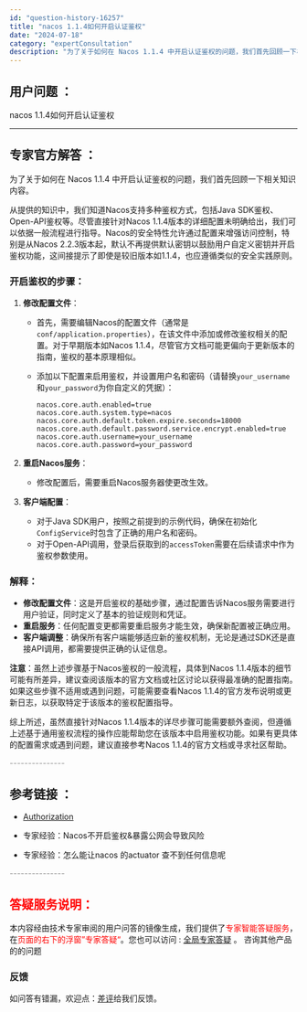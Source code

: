 ```yaml
---
id: "question-history-16257"
title: "nacos 1.1.4如何开启认证鉴权"
date: "2024-07-18"
category: "expertConsultation"
description: "为了关于如何在 Nacos 1.1.4 中开启认证鉴权的问题，我们首先回顾一下相关知识内容。从提供的知识中，我们知道Nacos支持多种鉴权方式，包括Java SDK鉴权、Open-API鉴权等。尽管直接针对Nacos 1.1.4版本的详细配置未明确给出，我们可以依据一般流程进行指导。Nacos的安全"
---
```


## 用户问题 ： 
 nacos 1.1.4如何开启认证鉴权  

---------------
## 专家官方解答 ：

为了关于如何在 Nacos 1.1.4 中开启认证鉴权的问题，我们首先回顾一下相关知识内容。

从提供的知识中，我们知道Nacos支持多种鉴权方式，包括Java SDK鉴权、Open-API鉴权等。尽管直接针对Nacos 1.1.4版本的详细配置未明确给出，我们可以依据一般流程进行指导。Nacos的安全特性允许通过配置来增强访问控制，特别是从Nacos 2.2.3版本起，默认不再提供默认密钥以鼓励用户自定义密钥并开启鉴权功能，这间接提示了即使是较旧版本如1.1.4，也应遵循类似的安全实践原则。

### 开启鉴权的步骤：

1. **修改配置文件**：
   - 首先，需要编辑Nacos的配置文件（通常是`conf/application.properties`），在该文件中添加或修改鉴权相关的配置。对于早期版本如Nacos 1.1.4，尽管官方文档可能更偏向于更新版本的指南，鉴权的基本原理相似。
   
   - 添加以下配置来启用鉴权，并设置用户名和密码（请替换`your_username`和`your_password`为你自定义的凭据）：
     ```
     nacos.core.auth.enabled=true
     nacos.core.auth.system.type=nacos
     nacos.core.auth.default.token.expire.seconds=18000
     nacos.core.auth.default.password.service.encrypt.enabled=true
     nacos.core.auth.username=your_username
     nacos.core.auth.password=your_password
     ```

2. **重启Nacos服务**：
   - 修改配置后，需要重启Nacos服务器使更改生效。

3. **客户端配置**：
   - 对于Java SDK用户，按照之前提到的示例代码，确保在初始化`ConfigService`时包含了正确的用户名和密码。
   - 对于Open-API调用，登录后获取到的`accessToken`需要在后续请求中作为鉴权参数使用。

### 解释：

- **修改配置文件**：这是开启鉴权的基础步骤，通过配置告诉Nacos服务需要进行用户验证，同时定义了基本的验证规则和凭证。
- **重启服务**：任何配置变更都需要重启服务才能生效，确保新配置被正确应用。
- **客户端调整**：确保所有客户端能够适应新的鉴权机制，无论是通过SDK还是直接API调用，都需要提供正确的认证信息。

**注意**：虽然上述步骤基于Nacos鉴权的一般流程，具体到Nacos 1.1.4版本的细节可能有所差异，建议查阅该版本的官方文档或社区讨论以获得最准确的配置指南。如果这些步骤不适用或遇到问题，可能需要查看Nacos 1.1.4的官方发布说明或更新日志，以获取特定于该版本的鉴权配置指导。

综上所述，虽然直接针对Nacos 1.1.4版本的详尽步骤可能需要额外查阅，但遵循上述基于通用鉴权流程的操作应能帮助您在该版本中启用鉴权功能。如果有更具体的配置需求或遇到问题，建议直接参考Nacos 1.1.4的官方文档或寻求社区帮助。


<font color="#949494">---------------</font> 


## 参考链接 ：

* [Authorization](https://nacos.io/docs/latest/guide/user/auth)
 
 * 专家经验：Nacos不开启鉴权&暴露公网会导致风险 
 
 * 专家经验：怎么能让nacos 的actuator 查不到任何信息呢 


 <font color="#949494">---------------</font> 
 


## <font color="#FF0000">答疑服务说明：</font> 

本内容经由技术专家审阅的用户问答的镜像生成，我们提供了<font color="#FF0000">专家智能答疑服务</font>，在<font color="#FF0000">页面的右下的浮窗”专家答疑“</font>。您也可以访问 : [全局专家答疑](https://answer.opensource.alibaba.com/docs/intro) 。 咨询其他产品的的问题

### 反馈
如问答有错漏，欢迎点：[差评](https://ai.nacos.io/user/feedbackByEnhancerGradePOJOID?enhancerGradePOJOId=16265)给我们反馈。
